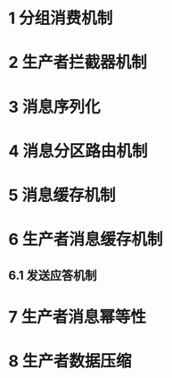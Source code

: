 # 1	分组消费机制
# 2	生产者拦截器机制
# 3	消息序列化
# 4	消息分区路由机制
# 5	消息缓存机制
# 6	生产者消息缓存机制
## 6.1	发送应答机制
# 7	生产者消息幂等性
# 8	生产者数据压缩

